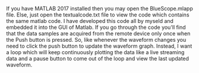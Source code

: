 If you have MATLAB 2017 installed then you may open the BlueScope.mlapp file. Else, just open the textualcode.txt file to view the code which contains the same matlab code. 
I have developed this code all by myseld and embedded it into the GUI of Matlab. 
If you go through the code you'll find that the data samples are acquired from the remote device only once when the Push button is pressed. 
So, like whenever the waveform changes you need to click the push button to update the waveform graph. Instead, I want a loop which will keep continuously plotting the data like a live streaming data and a pause button to come out of the loop and view the last updated waveform. 

